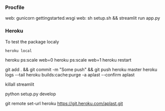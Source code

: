 ### Procfile
web: gunicorn gettingstarted.wsgi
web: sh setup.sh && streamlit run app.py

### Heroku

To test the package localy
```bash
heroku local
```

heroku ps:scale web=0
heroku ps:scale web=1
heroku restart

git add . && git commit -m "Some push" && git push heroku master
heroku logs --tail
heroku builds:cache:purge -a aplast --confirm aplast

killall streamlit

python setup.py develop

git remote set-url heroku https://git.heroku.com/aplast.git